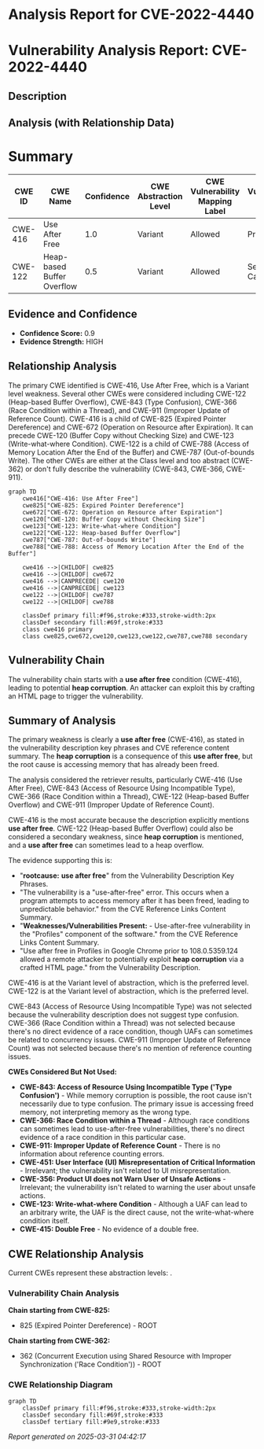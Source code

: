 # Analysis Report for CVE-2022-4440

# Vulnerability Analysis Report: CVE-2022-4440

## Description



## Analysis (with Relationship Data)

# Summary
| CWE ID | CWE Name | Confidence | CWE Abstraction Level | CWE Vulnerability Mapping Label | CWE-Vulnerability Mapping Notes |
|---|---|---|---|---|---|
| CWE-416 | Use After Free | 1.0 | Variant | Allowed | Primary CWE |
| CWE-122 | Heap-based Buffer Overflow | 0.5 | Variant | Allowed | Secondary Candidate |

## Evidence and Confidence

*   **Confidence Score:** 0.9
*   **Evidence Strength:** HIGH

## Relationship Analysis
The primary CWE identified is CWE-416, Use After Free, which is a Variant level weakness. Several other CWEs were considered including CWE-122 (Heap-based Buffer Overflow), CWE-843 (Type Confusion), CWE-366 (Race Condition within a Thread), and CWE-911 (Improper Update of Reference Count). CWE-416 is a child of CWE-825 (Expired Pointer Dereference) and CWE-672 (Operation on Resource after Expiration). It can precede CWE-120 (Buffer Copy without Checking Size) and CWE-123 (Write-what-where Condition). CWE-122 is a child of CWE-788 (Access of Memory Location After the End of the Buffer) and CWE-787 (Out-of-bounds Write). The other CWEs are either at the Class level and too abstract (CWE-362) or don't fully describe the vulnerability (CWE-843, CWE-366, CWE-911).

```mermaid
graph TD
    cwe416["CWE-416: Use After Free"]
    cwe825["CWE-825: Expired Pointer Dereference"]
    cwe672["CWE-672: Operation on Resource after Expiration"]
    cwe120["CWE-120: Buffer Copy without Checking Size"]
    cwe123["CWE-123: Write-what-where Condition"]
    cwe122["CWE-122: Heap-based Buffer Overflow"]
    cwe787["CWE-787: Out-of-bounds Write"]
    cwe788["CWE-788: Access of Memory Location After the End of the Buffer"]

    cwe416 -->|CHILDOF| cwe825
    cwe416 -->|CHILDOF| cwe672
    cwe416 -->|CANPRECEDE| cwe120
    cwe416 -->|CANPRECEDE| cwe123
    cwe122 -->|CHILDOF| cwe787
    cwe122 -->|CHILDOF| cwe788

    classDef primary fill:#f96,stroke:#333,stroke-width:2px
    classDef secondary fill:#69f,stroke:#333
    class cwe416 primary
    class cwe825,cwe672,cwe120,cwe123,cwe122,cwe787,cwe788 secondary
```

## Vulnerability Chain
The vulnerability chain starts with a **use after free** condition (CWE-416), leading to potential **heap corruption**. An attacker can exploit this by crafting an HTML page to trigger the vulnerability.

## Summary of Analysis
The primary weakness is clearly a **use after free** (CWE-416), as stated in the vulnerability description key phrases and CVE reference content summary. The **heap corruption** is a consequence of this **use after free**, but the root cause is accessing memory that has already been freed.

The analysis considered the retriever results, particularly CWE-416 (Use After Free), CWE-843 (Access of Resource Using Incompatible Type), CWE-366 (Race Condition within a Thread), CWE-122 (Heap-based Buffer Overflow) and CWE-911 (Improper Update of Reference Count).

CWE-416 is the most accurate because the description explicitly mentions **use after free**. CWE-122 (Heap-based Buffer Overflow) could also be considered a secondary weakness, since **heap corruption** is mentioned, and a **use after free** can sometimes lead to a heap overflow.

The evidence supporting this is:
*   "**rootcause:** **use after free**" from the Vulnerability Description Key Phrases.
*   "The vulnerability is a "use-after-free" error. This occurs when a program attempts to access memory after it has been freed, leading to unpredictable behavior." from the CVE Reference Links Content Summary.
*   "**Weaknesses/Vulnerabilities Present:** - Use-after-free vulnerability in the "Profiles" component of the software." from the CVE Reference Links Content Summary.
*   "Use after free in Profiles in Google Chrome prior to 108.0.5359.124 allowed a remote attacker to potentially exploit **heap corruption** via a crafted HTML page." from the Vulnerability Description.

CWE-416 is at the Variant level of abstraction, which is the preferred level.
CWE-122 is at the Variant level of abstraction, which is the preferred level.

CWE-843 (Access of Resource Using Incompatible Type) was not selected because the vulnerability description does not suggest type confusion. CWE-366 (Race Condition within a Thread) was not selected because there's no direct evidence of a race condition, though UAFs can sometimes be related to concurrency issues. CWE-911 (Improper Update of Reference Count) was not selected because there's no mention of reference counting issues.

**CWEs Considered But Not Used:**

*   **CWE-843: Access of Resource Using Incompatible Type ('Type Confusion')** - While memory corruption is possible, the root cause isn't necessarily due to type confusion. The primary issue is accessing freed memory, not interpreting memory as the wrong type.
*   **CWE-366: Race Condition within a Thread** - Although race conditions can sometimes lead to use-after-free vulnerabilities, there's no direct evidence of a race condition in this particular case.
*   **CWE-911: Improper Update of Reference Count** - There is no information about reference counting errors.
*   **CWE-451: User Interface (UI) Misrepresentation of Critical Information** - Irrelevant; the vulnerability isn't related to UI misrepresentation.
*   **CWE-356: Product UI does not Warn User of Unsafe Actions** - Irrelevant; the vulnerability isn't related to warning the user about unsafe actions.
*   **CWE-123: Write-what-where Condition** - Although a UAF can lead to an arbitrary write, the UAF is the direct cause, not the write-what-where condition itself.
*   **CWE-415: Double Free** - No evidence of a double free.


## CWE Relationship Analysis

Current CWEs represent these abstraction levels: .


### Vulnerability Chain Analysis

**Chain starting from CWE-825:**
- 825 (Expired Pointer Dereference) - ROOT


**Chain starting from CWE-362:**
- 362 (Concurrent Execution using Shared Resource with Improper Synchronization ('Race Condition')) - ROOT



### CWE Relationship Diagram

```mermaid
graph TD
    classDef primary fill:#f96,stroke:#333,stroke-width:2px
    classDef secondary fill:#69f,stroke:#333
    classDef tertiary fill:#9e9,stroke:#333
```



*Report generated on 2025-03-31 04:42:17*
